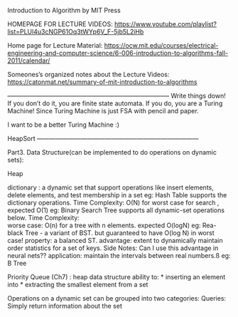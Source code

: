 Introduction to Algorithm by MIT Press

HOMEPAGE FOR LECTURE VIDEOS:
https://www.youtube.com/playlist?list=PLUl4u3cNGP61Oq3tWYp6V_F-5jb5L2iHb

Home page for Lecture Material:
https://ocw.mit.edu/courses/electrical-engineering-and-computer-science/6-006-introduction-to-algorithms-fall-2011/calendar/

Someones’s organized notes about the Lecture Videos:
https://catonmat.net/summary-of-mit-introduction-to-algorithms


——————————————————————————
Write things down!
If you don’t do it, you are finite  state automata.
If you do, you are a Turing Machine!
Since Turing Machine is just FSA with pencil and paper. 

I want to be a better Turing Machine :)

HeapSort
——————————————————————————




Part3. Data Structure(can be implemented to do operations on dynamic sets):

Heap


dictionary : a dynamic set that support operations like insert elements, delete elements, and test membership in a set 
	eg: Hash Table supports the dictionary operations.
	Time Complexity:	O(N) for worst case for search , expected O(1)
	eg: Binary Search Tree supports all dynamic-set operations below.
	Time Complexity:       
		worse case: O(n) for a tree with n elements.
		expected O(logN)
	eg: Rea-black Tree - a variant of BST. but guaranteed to have O(log N) in worst case!
	      property: a  balanced ST.
	      advantage: extent to dynamically maintain order statistics for a set of keys.
		Side Notes: Can I use this advantage in neural nets??
	      application: maintain the intervals between real numbers.ß
	eg: B Tree
	


Priority Queue (Ch7) :  heap data structure
	ability to:
	* inserting an element into
	* extracting the smallest element from a set

 
Operations on a dynamic set can be grouped into two categories:
	Queries: Simply return information about the set
